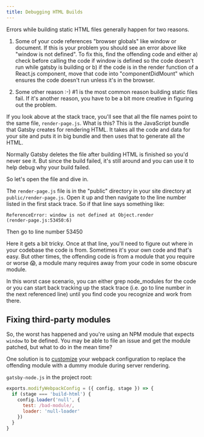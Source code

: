 ```yaml
---
title: Debugging HTML Builds
---
```



Errors while building static HTML files generally happen for two reasons.

1. Some of your code references "browser globals" like window or
document.  If this is your problem you should see an error above like
"window is not defined".  To fix this, find the offending code and either
a) check before calling the code if window is defined so the code doesn't
run while gatsby is building or b) if the code is in the render function
of a React.js component, move that code into "componentDidMount" which
ensures the code doesn't run unless it's in the browser.

2. Some other reason :-) #1 is the most common reason building static
files fail. If it's another reason, you have to be a bit more creative in
figuring out the problem.

If you look above at the stack trace, you'll see that all the file names
point to the same file, `render-page.js`. What is this? This is the
JavaScript bundle that Gatsby creates for rendering HTML. It takes all
the code and data for your site and puts it in big bundle and then uses
that to generate all the HTML.

Normally Gatsby deletes the file after building HTML is finished so you'd
never see it. But since the build failed, it's still around and you can
use it to help debug why your build failed.

So let's open the file and dive in.

The `render-page.js` file is in the "public" directory in your site directory
at `public/render-page.js`. Open it up and then navigate to the line number
listed in the first stack trace.  So if that line says something like:

```shell
ReferenceError: window is not defined at Object.render
(render-page.js:53450:6)
```

Then go to line number 53450

Here it gets a bit tricky. Once at that line, you'll need to figure out where
in your codebase the code is from. Sometimes it's your own code and that's
easy. But other times, the offending code is from a module that you require or
worse 😱, a module many requires away from your code in some obscure module.

In this worst case scenario, you can either grep node_modules for the
code or you can start back tracking up the stack trace (i.e. go to line
number in the next referenced line) until you find code you recognize and
work from there.

## Fixing third-party modules

So, the worst has happened and you're using an NPM module that expects `window` to be defined.  You may be able to file an issue and get the module patched, but what to do in the mean time?

One solution is to [customize](../add-custom-webpack-config) your webpack configuration to replace the offending module with a dummy module during server rendering.

`gatsby-node.js` in the project root:
```js
exports.modifyWebpackConfig = ({ config, stage }) => {
  if (stage === 'build-html') {
    config.loader('null', {
      test: /bad-module/,
      loader: 'null-loader'
    })
  }
}
```

